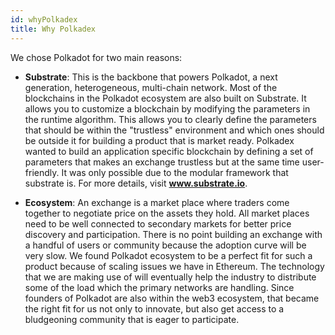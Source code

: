 ```yaml
---
id: whyPolkadex
title: Why Polkadex
---
```


We chose Polkadot for two main reasons:


* **Substrate**: This is the backbone that powers Polkadot, a next generation, heterogeneous, multi-chain network. Most of the blockchains in the Polkadot ecosystem are also built on Substrate. It allows you to customize a blockchain by modifying the parameters in the runtime algorithm. This allows you to clearly define the parameters that should be within the "trustless" environment and which ones should be outside it for building a product that is market ready. Polkadex wanted to build an application specific blockchain by defining a set of parameters that makes an exchange trustless but at the same time user-friendly. It was only possible due to the modular framework that substrate is. For more details, visit **www.substrate.io**.


* **Ecosystem**: An exchange is a market place where traders come together to negotiate price on the assets they hold. All market places need to be well connected to secondary markets for better price discovery and participation. There is no point building an exchange with a handful of users or community because the adoption curve will be very slow. We found Polkadot ecosystem to be a perfect fit for such a product because of scaling issues we have in Ethereum. The technology that we are making use of will eventually help the industry to distribute some of the load which the primary networks are handling. Since founders of Polkadot are also within the web3 ecosystem, that became the right fit for us not only to innovate, but also get access to a bludgeoning community that is eager to participate.
